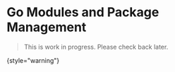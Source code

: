 # Go Modules and Package Management

> This is work in progress. Please check back later.
> 
{style="warning"}

